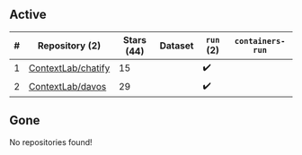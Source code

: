 ## Active
| # | Repository (2) | Stars (44) | Dataset | `run` (2) | `containers-run` |
| --- | --- | --- | --- | --- | --- |
| 1 | [ContextLab/chatify](https://github.com/ContextLab/chatify) | 15 |  | :heavy_check_mark: |  |
| 2 | [ContextLab/davos](https://github.com/ContextLab/davos) | 29 |  | :heavy_check_mark: |  |

## Gone
No repositories found!
